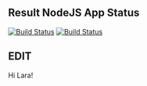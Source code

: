 ## Result NodeJS App Status

[![Build Status](http://35.199.8.226:8080/buildStatus/icon?job=instavote%2Fresult-build&subject=Build)](http://35.199.8.226:8080/job/instavote/job/result-build/)
[![Build Status](http://35.199.8.226:8080/buildStatus/icon?job=instavote%2Fresult-test&subject=UnitTest)](http://35.199.8.226:8080/job/instavote/job/result-test/)

## EDIT

Hi Lara!
